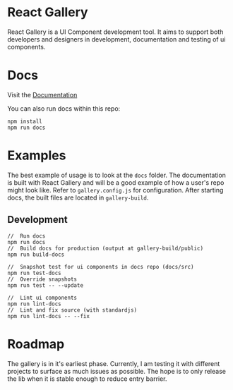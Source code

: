 # React Gallery
React Gallery is a UI Component development tool. It aims to support both developers and designers in development, documentation and testing of ui components.

# Docs
Visit the [Documentation](https://khankuan.github.io/react-gallery/#/intro)

You can also run docs within this repo:
```
npm install
npm run docs
```

# Examples
The best example of usage is to look at the `docs` folder. The documentation is built with React Gallery and will be a good example of how a user's repo might look like. Refer to `gallery.config.js` for configuration. After starting docs, the built files are located in `gallery-build`.

## Development
```
//  Run docs
npm run docs
//  Build docs for production (output at gallery-build/public)   
npm run build-docs

//  Snapshot test for ui components in docs repo (docs/src)
npm run test-docs
//  Override snapshots
npm run test -- --update

//  Lint ui components
npm run lint-docs
//  Lint and fix source (with standardjs)
npm run lint-docs -- --fix
```

# Roadmap
The gallery is in it's earliest phase. Currently, I am testing it with different projects to surface as much issues as possible. The hope is to only release the lib when it is stable enough to reduce entry barrier.
